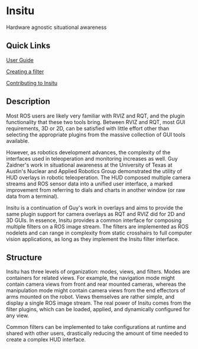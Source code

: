 # Insitu

Hardware agnostic situational awareness

## Quick Links

[User Guide](USER_GUIDE.md)

[Creating a filter](FILTERS.md)

[Contributing to Insitu](CONTRIBUTING.md)

## Description

Most ROS users are likely very familiar with RVIZ and RQT, and the plugin functionality that these two tools bring. Between RVIZ and RQT, most GUI requirements, 3D or 2D, can be satisfied with little effort other than selecting the appropriate plugins from the massive collection of GUI tools available.

However, as robotics development advances, the complexity of the interfaces used in teleoperation and monitoring increases as well. Guy Zaidner's work in situational awareness at the University of Texas at Austin's Nuclear and Applied Robotics Group demonstrated the utility of HUD overlays in robotic teleoperation. The HUD composed multiple camera streams and ROS sensor data into a unified user interface, a marked improvement from referring to dials and charts in another window (or raw data from a terminal).

Insitu is a continuation of Guy's work in overlays and aims to provide the same plugin support for camera overlays as RQT and RVIZ did for 2D and 3D GUIs. In essence, Insitu provides a common interface for composing multiple filters on a ROS image stream. The filters are implemented as ROS nodelets and can range in complexity from static crosshairs to full computer vision applications, as long as they implement the Insitu filter interface.

## Structure

Insitu has three levels of organization: modes, views, and filters. Modes are containers for related views. For example, the navigation mode might contain camera views from front and rear mounted cameras, whereas the manipulation mode might contain camera views from the end effectors of arms mounted on the robot. Views themselves are rather simple, and display a single ROS image stream. The real power of Insitu comes from the filter plugins, which can be loaded, applied, and dynamically configured for any view.

Common filters can be implemented to take configurations at runtime and shared with other users, drastically reducing the amount of time needed to create a complex HUD interface.
